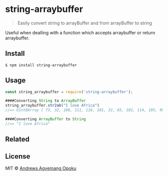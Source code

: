 # string-arraybuffer

> Easily convert string to arrayBuffer and from arrayBuffer to string

Useful when dealling with a function which accepts arraybuffer or return arraybuffer.


## Install

```
$ npm install string-arraybuffer
```


## Usage

```js
const string_arraybuffer = require('string-arraybuffer');

####Converting String to ArrayBuffer
string_arraybuffer.str2ab("I love Africa")
//=> Uint8Array [ 73, 32, 108, 111, 118, 101, 32, 65, 102, 114, 105, 99, 97 ]

####Converting ArrayBuffer to String
//=> "I love Africa"
```


## Related

## License

MIT © [Andrews Agyemang Opoku](http://fandrews.com)
